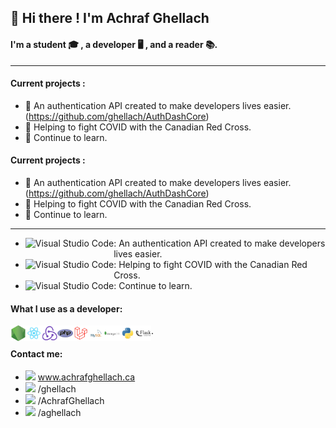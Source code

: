 ## 👋 Hi there ! I'm Achraf Ghellach

#### I'm a student 🎓 , a developer 🖥 , and a reader 📚.

-------

#### Current projects : 
- 🔐 An authentication API created to make developers lives easier. (<a href="https://github.com/ghellach/AuthDashCore" target="_blank">https://github.com/ghellach/AuthDashCore</a>)
- 🏥 Helping to fight COVID with the Canadian Red Cross.
- 📕 Continue to learn.

#### Current projects : 
- 🔐 An authentication API created to make developers lives easier. (<a href="https://github.com/ghellach/AuthDashCore" target="_blank">https://github.com/ghellach/AuthDashCore</a>)
- 🏥 Helping to fight COVID with the Canadian Red Cross.
- 📕 Continue to learn.

---------
- <img align="left" alt="Visual Studio Code" height="25px" src="https://camo.githubusercontent.com/cf83d7f554b30aa75eaab5f40fe959b50eb27de8/68747470733a2f2f6163687261666768656c6c6163682e63612f696d616765732f70726f6a656374732f706e672e706e67" />: An authentication API created to make developers lives easier.
- <img align="left" alt="Visual Studio Code" height="25px" src="https://loyalty360.org/getattachment/f1f49227-edf2-4e89-aa61-5113b78a37c8/image" />: Helping to fight COVID with the Canadian Red Cross.
- <img align="left" alt="Visual Studio Code" height="25px" src="https://t3.ftcdn.net/jpg/01/02/58/40/240_F_102584060_8AbaQWM7j6UdxAJLBZ6aja3dcVK6ElxC.jpg" />: Continue to learn.

#### What I use as a developer:

<img align="left" alt="Visual Studio Code" width="25px" src="https://raw.githubusercontent.com/github/explore/80688e429a7d4ef2fca1e82350fe8e3517d3494d/topics/nodejs/nodejs.png" />
<img align="left" alt="Visual Studio Code" width="25px" src="https://raw.githubusercontent.com/github/explore/80688e429a7d4ef2fca1e82350fe8e3517d3494d/topics/react/react.png" />
<img align="left" alt="Visual Studio Code" width="25px" src="https://raw.githubusercontent.com/github/explore/80688e429a7d4ef2fca1e82350fe8e3517d3494d/topics/redux/redux.png" />
<img align="left" alt="Visual Studio Code" width="25px" src="https://raw.githubusercontent.com/github/explore/80688e429a7d4ef2fca1e82350fe8e3517d3494d/topics/php/php.png" />
<img align="left" alt="Visual Studio Code" width="25px" src="https://raw.githubusercontent.com/github/explore/80688e429a7d4ef2fca1e82350fe8e3517d3494d/topics/laravel/laravel.png" />
<img align="left" alt="Visual Studio Code" width="25px" src="https://raw.githubusercontent.com/github/explore/80688e429a7d4ef2fca1e82350fe8e3517d3494d/topics/mysql/mysql.png" />
<img align="left" alt="Visual Studio Code" width="25px" src="https://raw.githubusercontent.com/github/explore/80688e429a7d4ef2fca1e82350fe8e3517d3494d/topics/mongodb/mongodb.png" />
<img align="left" alt="Visual Studio Code" width="25px" src="https://raw.githubusercontent.com/github/explore/80688e429a7d4ef2fca1e82350fe8e3517d3494d/topics/python/python.png" />
<img align="left" alt="Visual Studio Code" width="25px" src="https://raw.githubusercontent.com/github/explore/80688e429a7d4ef2fca1e82350fe8e3517d3494d/topics/flask/flask.png" />.  



#### Contact me:
- [<img src="https://t4.ftcdn.net/jpg/01/27/02/81/240_F_127028116_shduna3P1xEm11PgLmaDP1NChtCfSwLB.jpg" width="25px" />](https://www.achrafghellach.ca) www.achrafghellach.ca
- [<img src="https://image.flaticon.com/icons/svg/174/174848.svg" width="25px" />](https://facebook.com/ghellach) /ghellach
- [<img src="https://image.flaticon.com/icons/svg/733/733579.svg" width="25px" />](https://twitter.com/AchrafGhellach) /AchrafGhellach
- [<img src="https://image.flaticon.com/icons/svg/2111/2111463.svg" width="25px" />](https://instagram.com/ghellach) /aghellach









